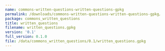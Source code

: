```yaml
---
name: commons-written-questions-written-questions-gpkg
permalink: /downloads/commons-written-questions-written-questions-gpkg/0_1
package: commons_written_questions
title: written_questions
filename: written_questions.gpkg
version: '0.1'
full_version: 0.1.0
file: /data/commons_written_questions/0.1/written_questions.gpkg
---
```

